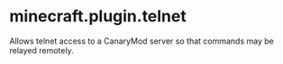 minecraft.plugin.telnet
=======================

Allows telnet access to a CanaryMod server so that commands may be relayed remotely.
